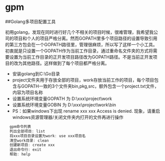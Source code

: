 # gpm

##Golang多项目配置工具

  初用golang，发现在同时进行好几个不相关的项目时候，很难管理，我希望我公司的项目和个人的项目严格分离。然而GOPATH里多个项目路径的设置导致引用的第三方包会在一个GOPATH路径里，管理很麻烦，所以写了这样一个小工具。初衷就是只设置一个GOPATH作为当前工作目录，通过重命名文件夹的方式将需要设置为当前工作目录的正开发项目路径改为GOPATH路径。不是当前正开发项目的改为其他路径。这样做到了每个项目都严格分离。

* 安装golang到C:\Go目录
* project文件夹用于存放全部的项目，work存放当前工作的项目，每个项目包含与GOPATH一致的3个文件夹bin,pkg,src，额外包含一个project.txt文件，内容为项目名称
* 设置系统环境变量GOPATH 为 D:\xxx\project\work
* 设置系统环境变量GOBIN 为 D:\xxx\project\work\bin
* PS：如果windows下出现 rename xxx xxx Access is denied. 现象，请重启windows资源管理器/关闭文件夹内打开的文件再进行操作
  
```javascript
  gpm命令列表
  列出全部项目: list
  将xxx项目目录设置为work: use xxx项目名
  清空work目录: clean
  创建新项目: create xxx
  退出命令行: exit
  帮助: help
```